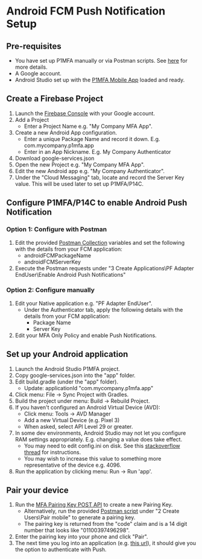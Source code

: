 # Android FCM Push Notification Setup

## Pre-requisites
- You have set up P1MFA manually or via Postman scripts. See [here](README.md) for more details.
- A Google account.
- Android Studio set up with the [P1MFA Mobile App](https://github.com/pingidentity/pingone-customers-mobile-sdk-android) loaded and ready.

## Create a Firebase Project

1. Launch the [Firebase Console](https://console.firebase.google.com/) with your Google account.
2. Add a Project
    - Enter a Project Name e.g. "My Company MFA App".
3. Create a new Android App configuration.
    - Enter a unique Package Name and record it down. E.g. com.mycompany.p1mfa.app
    - Enter in an App Nickname. E.g. My Company Authenticator
4. Download google-services.json
5. Open the new Project e.g. "My Company MFA App".
6. Edit the new Android app e.g. "My Company Authenticator".
7. Under the "Cloud Messaging" tab, locate and record the Server Key value. This will be used later to set up P1MFA/P14C.

## Configure P1MFA/P14C to enable Android Push Notification

### Option 1: Configure with Postman
1. Edit the provided [Postman Collection](postman_setup_p1mfa.json) variables and set the following with the details from your FCM application:
    - androidFCMPackageName
    - androidFCMServerKey
2. Execute the Postman requests under "3 Create Applications\PF Adapter EndUser\Enable Android Push Notifications"

### Option 2: Configure manually
1. Edit your Native application e.g. "PF Adapter EndUser".
    - Under the Authenticator tab, apply the following details with the details from your FCM application:
        - Package Name
        - Server Key
2. Edit your MFA Only Policy and enable Push Notifications.

## Set up your Android application

1. Launch the Android Studio P1MFA project.
2. Copy google-services.json into the "app" folder.
3. Edit build.gradle (under the "app" folder).
    - Update: 
        applicationId "com.mycompany.p1mfa.app"
4. Click menu: File -> Sync Project with Gradles.
5. Build the project under menu: Build -> Rebuild Project.
6. If you haven't configured an Android Virtual Device (AVD):
    - Click menu: Tools -> AVD Manager
    - Add a new Virtual Device (e.g. Pixel 3)
    - When asked, select API Level 29 or greater.
7. In some dev environments, Android Studio may not let you configure RAM settings appropriately. E.g. changing a value does take effect.
    - You may need to edit config.ini on disk. See this [stackoverflow thread](https://stackoverflow.com/questions/49454328/android-emulator-ram-not-extending-for-google-play-api-27) for instructions.
    - You may wish to increase this value to something more representative of the device e.g. 4096.
8. Run the application by clicking menu: Run -> Run 'app'.

## Pair your device

1. Run the [MFA Pairing Key POST API](https://apidocs.pingidentity.com/pingone/platform/v1/api/#mfa-pairing-keys) to create a new Pairing Key.
    - Alternatively, run the provided [Postman script](postman_setup_p1mfa.json) under "2 Create Users\Pair mobile" to generate a pairing key.
    - The pairing key is returned from the "code" claim and is a 14 digit number that looks like "01100397496298".
2. Enter the pairing key into your phone and click "Pair".
3. The next time you log into an application (e.g. [this url](https://localhost:9031/as/authorization.oauth2?client_id=sampleclient&response_type=token)), it should give you the option to authenticate with Push.
    
